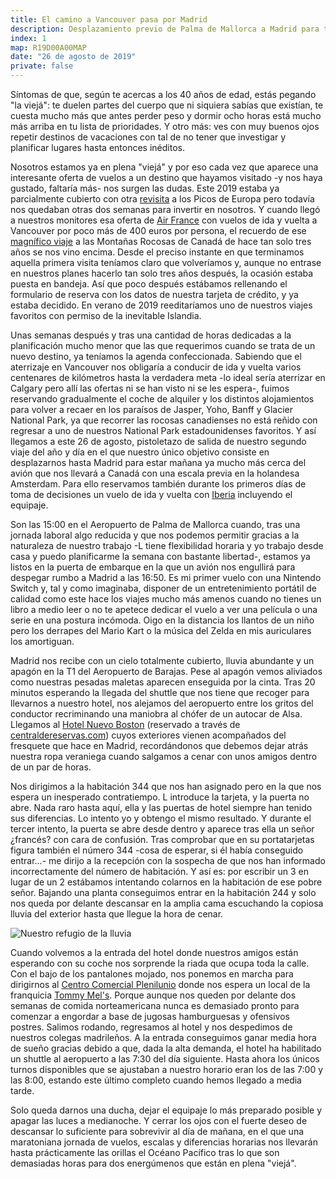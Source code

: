 ```yaml
---
title: El camino a Vancouver pasa por Madrid
description: Desplazamiento previo de Palma de Mallorca a Madrid para tomar el vuelo a Vancouver al día siguiente.
index: 1
map: R19D00A00MAP
date: "26 de agosto de 2019"
private: false
---
```

Síntomas de que, según te acercas a los 40 años de edad, estás pegando "la viejá": te duelen partes del cuerpo que ni siquiera sabías que existían, te cuesta mucho más que antes perder peso y dormir ocho horas está mucho más arriba en tu lista de prioridades. Y otro más: ves con muy buenos ojos repetir destinos de vacaciones con tal de no tener que investigar y planificar lugares hasta entonces inéditos.

Nosotros estamos ya en plena "viejá" y por eso cada vez que aparece una interesante oferta de vuelos a un destino que hayamos visitado -y nos haya gustado, faltaría más- nos surgen las dudas. Este 2019 estaba ya parcialmente cubierto con otra [revisita](/viajes/2019picos "Diario de viaje a los Picos de Europa en 2019") a los Picos de Europa pero todavía nos quedaban otras dos semanas para invertir en nosotros. Y cuando llegó a nuestros monitores esa oferta de [Air France](https://www.airfrance.es/ "Compañía aérea Air France") con vuelos de ida y vuelta a Vancouver por poco más de 400 euros por persona, el recuerdo de ese [magnífico viaje](/viajes/2016canada "Diario de viaje a Canadá en 2016") a las Montañas Rocosas de Canadá de hace tan solo tres años se nos vino encima. Desde el preciso instante en que terminamos aquella primera visita teníamos claro que volveríamos y, aunque no entrase en nuestros planes hacerlo tan solo tres años después, la ocasión estaba puesta en bandeja. Así que poco después estábamos rellenando el formulario de reserva con los datos de nuestra tarjeta de crédito, y ya estaba decidido. En verano de 2019 reeditaríamos uno de nuestros viajes favoritos con permiso de la inevitable Islandia.

Unas semanas después y tras una cantidad de horas dedicadas a la planificación mucho menor que las que requerimos cuando se trata de un nuevo destino, ya teníamos la agenda confeccionada. Sabiendo que el aterrizaje en Vancouver nos obligaría a conducir de ida y vuelta varios centenares de kilómetros hasta la verdadera meta -lo ideal sería aterrizar en Calgary pero allí las ofertas ni se han visto ni se les espera-, fuimos reservando gradualmente el coche de alquiler y los distintos alojamientos para volver a recaer en los paraísos de Jasper, Yoho, Banff y Glacier National Park, ya que recorrer las rocosas canadienses no está reñido con regresar a uno de nuestros National Park estadounidenses favoritos. Y así llegamos a este 26 de agosto, pistoletazo de salida de nuestro segundo viaje del año y día en el que nuestro único objetivo consiste en desplazarnos hasta Madrid para estar mañana ya mucho más cerca del avión que nos llevará a Canadá con una escala previa en la holandesa Amsterdam. Para ello reservamos también durante los primeros días de toma de decisiones un vuelo de ida y vuelta con [Iberia](http://iberia.es "Compañía aérea Iberia") incluyendo el equipaje.

Son las 15:00 en el Aeropuerto de Palma de Mallorca cuando, tras una jornada laboral algo reducida y que nos podemos permitir gracias a la naturaleza de nuestro trabajo -L tiene flexibilidad horaria y yo trabajo desde casa y puedo planificarme la semana con bastante libertad-, estamos ya listos en la puerta de embarque en la que un avión nos engullirá para despegar rumbo a Madrid a las 16:50. Es mi primer vuelo con una Nintendo Switch y, tal y como imaginaba, disponer de un entretenimiento portátil de calidad como este hace los viajes mucho más amenos cuando no tienes un libro a medio leer o no te apetece dedicar el vuelo a ver una película o una serie en una postura incómoda. Oigo en la distancia los llantos de un niño pero los derrapes del Mario Kart o la música del Zelda en mis auriculares los amortiguan.

Madrid nos recibe con un cielo totalmente cubierto, lluvia abundante y un apagón en la T1 del Aeropuerto de Barajas. Pese al apagón vemos aliviados como nuestras pesadas maletas aparecen enseguida por la cinta. Tras 20 minutos esperando la llegada del shuttle que nos tiene que recoger para llevarnos a nuestro hotel, nos alejamos del aeropuerto entre los gritos del conductor recriminando una maniobra al chófer de un autocar de Alsa. Llegamos al [Hotel Nuevo Boston](https://www.hotelnuevoboston.com/ "Hotel Nuevo Boston en Madrid") (reservado a través de [centraldereservas.com](https://www.centraldereservas.com/ "Portal centraldereservas.com")) cuyos exteriores vienen acompañados del fresquete que hace en Madrid, recordándonos que debemos dejar atrás nuestra ropa veraniega cuando salgamos a cenar con unos amigos dentro de un par de horas.

Nos dirigimos a la habitación 344 que nos han asignado pero en la que nos espera un inesperado contratiempo. L introduce la tarjeta, y la puerta no abre. Nada raro hasta aquí, ella y las puertas de hotel siempre han tenido sus diferencias. Lo intento yo y obtengo el mismo resultado. Y durante el tercer intento, la puerta se abre desde dentro y aparece tras ella un señor ¿francés? con cara de confusión. Tras comprobar que en su portatarjetas figura también el número 344 -cosa de esperar, si él había conseguido entrar...- me dirijo a la recepción con la sospecha de que nos han informado incorrectamente del número de habitación. Y así es: por escribir un 3 en lugar de un 2 estábamos intentando colarnos en la habitación de ese pobre señor. Bajando una planta conseguimos entrar en la habitación 244 y solo nos queda por delante descansar en la amplia cama escuchando la copiosa lluvia del exterior hasta que llegue la hora de cenar.

![Nuestro refugio de la lluvia](R19D00A01)

Cuando volvemos a la entrada del hotel donde nuestros amigos están esperando con su coche nos sorprende la riada que ocupa toda la calle. Con el bajo de los pantalones mojado, nos ponemos en marcha para dirigirnos al [Centro Comercial Plenilunio](https://plenilunio.klepierre.es/) donde nos espera un local de la franquicia [Tommy Mel's](https://www.tommymels.com/ "Cadena de restaurantes americanos Tommy Mel's"). Porque aunque nos queden por delante dos semanas de comida norteamericana nunca es demasiado pronto para comenzar a engordar a base de jugosas hamburguesas y ofensivos postres. Salimos rodando, regresamos al hotel y nos despedimos de nuestros colegas madrileños. A la entrada conseguimos ganar media hora de sueño gracias debido a que, dada la alta demanda, el hotel ha habilitado un shuttle al aeropuerto a las 7:30 del día siguiente. Hasta ahora los únicos turnos disponibles que se ajustaban a nuestro horario eran los de las 7:00 y las 8:00, estando este último completo cuando hemos llegado a media tarde.

Solo queda darnos una ducha, dejar el equipaje lo más preparado posible y apagar las luces a medianoche. Y cerrar los ojos con el fuerte deseo de descansar lo suficiente para sobrevivir al día de mañana, en el que una maratoniana jornada de vuelos, escalas y diferencias horarias nos llevarán hasta prácticamente las orillas el Océano Pacífico tras lo que son demasiadas horas para dos energúmenos que están en plena "viejá".